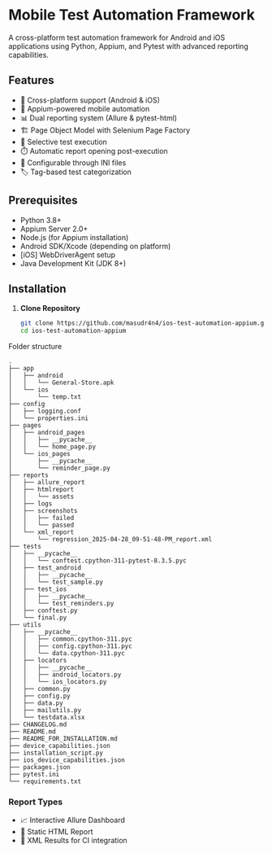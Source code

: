 # Mobile Test Automation Framework

A cross-platform test automation framework for Android and iOS applications using Python, Appium, and Pytest with advanced reporting capabilities.

## Features

- 🚀 Cross-platform support (Android & iOS)
- 📱 Appium-powered mobile automation
- 📊 Dual reporting system (Allure & pytest-html)
- 🏗️ Page Object Model with Selenium Page Factory
- 🎯 Selective test execution
- ⏱️ Automatic report opening post-execution
- 🔧 Configurable through INI files
- 🏷️ Tag-based test categorization

## Prerequisites

- Python 3.8+
- Appium Server 2.0+
- Node.js (for Appium installation)
- Android SDK/Xcode (depending on platform)
- [iOS] WebDriverAgent setup
- Java Development Kit (JDK 8+)

## Installation

1. **Clone Repository**
   ```bash
   git clone https://github.com/masudr4n4/ios-test-automation-appium.git
   cd ios-test-automation-appium
   
Folder structure
```
.
├── app
│   ├── android
│   │   └── General-Store.apk
│   └── ios
│       └── temp.txt
├── config
│   ├── logging.conf
│   └── properties.ini
├── pages
│   ├── android_pages
│   │   ├── __pycache__
│   │   └── home_page.py
│   └── ios_pages
│       ├── __pycache__
│       └── reminder_page.py
├── reports
│   ├── allure_report
│   ├── htmlreport
│   │   └── assets
│   ├── logs
│   ├── screenshots
│   │   ├── failed
│   │   └── passed
│   └── xml_report
│       └── regression_2025-04-28_09-51-48-PM_report.xml
├── tests
│   ├── __pycache__
│   │   └── conftest.cpython-311-pytest-8.3.5.pyc
│   ├── test_android
│   │   ├── __pycache__
│   │   └── test_sample.py
│   ├── test_ios
│   │   ├── __pycache__
│   │   └── test_reminders.py
│   ├── conftest.py
│   └── final.py
├── utils
│   ├── __pycache__
│   │   ├── common.cpython-311.pyc
│   │   ├── config.cpython-311.pyc
│   │   └── data.cpython-311.pyc
│   ├── locators
│   │   ├── __pycache__
│   │   ├── android_locators.py
│   │   └── ios_locators.py
│   ├── common.py
│   ├── config.py
│   ├── data.py
│   ├── mailutils.py
│   └── testdata.xlsx
├── CHANGELOG.md
├── README.md
├── README_FOR_INSTALLATION.md
├── device_capabilities.json
├── installation_script.py
├── ios_device_capabilities.json
├── packages.json
├── pytest.ini
└── requirements.txt

```

### Report Types

* 📈 Interactive Allure Dashboard
* 📄 Static HTML Report
* 📂 XML Results for CI integration